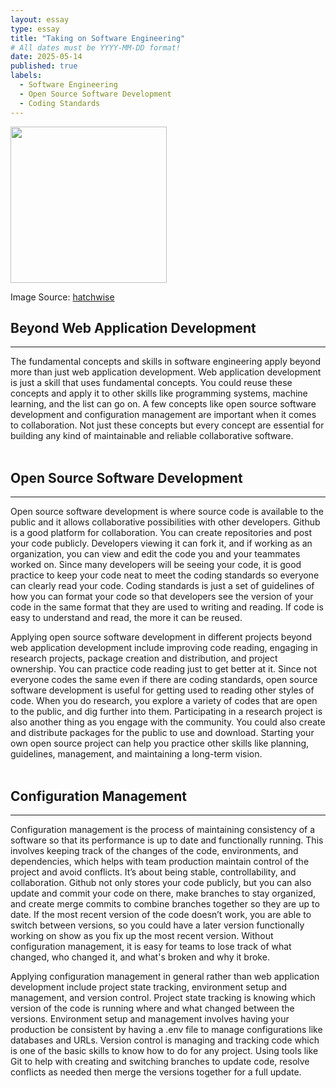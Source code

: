 ```yaml
---
layout: essay
type: essay
title: "Taking on Software Engineering"
# All dates must be YYYY-MM-DD format!
date: 2025-05-14
published: true
labels:
  - Software Engineering
  - Open Source Software Development
  - Coding Standards
---
```

<img width="250px" src="../img/github-logo.jpeg">

Image Source: [hatchwise](https://www.vecteezy.com/vector-art/16833872-github-logo-git-hub-icon-on-white-background)

## Beyond Web Application Development
---
The fundamental concepts and skills in software engineering apply beyond more than just web application development. Web application development is just a skill that uses fundamental concepts. You could reuse these concepts and apply it to other skills like programming systems, machine learning, and the list can go on. A few concepts like open source software development and configuration management are important when it comes to collaboration. Not just these concepts but every concept are essential for building any kind of maintainable and reliable collaborative software. 
<br><br>

## Open Source Software Development
---
Open source software development is where source code is available to the public and it allows collaborative possibilities with other developers. Github is a good platform for collaboration. You can create repositories and post your code publicly. Developers viewing it can fork it, and if working as an organization, you can view and edit the code you and your teammates worked on. Since many developers will be seeing your code, it is good practice to keep your code neat to meet the coding standards so everyone can clearly read your code. Coding standards is just a set of guidelines of how you can format your code so that developers see the version of your code in the same format that they are used to writing and reading. If code is easy to understand and read, the more it can be reused.

Applying open source software development in different projects beyond web application development include improving code reading, engaging in research projects, package creation and distribution, and project ownership. You can practice code reading just to get better at it. Since not everyone codes the same even if there are coding standards, open source software development is useful for getting used to reading other styles of code. When you do research, you explore a variety of codes that are open to the public, and dig further into them. Participating in a research project is also another thing as you engage with the community. You could also create and distribute packages for the public to use and download. Starting your own open source project can help you practice other skills like planning, guidelines, management, and maintaining a long-term vision.
<br><br>

## Configuration Management
---
Configuration management is the process of maintaining consistency of a software so that its performance is up to date and functionally running. This involves keeping track of the changes of the code, environments, and dependencies, which helps with team production maintain control of the project and avoid conflicts. It’s about being stable, controllability, and collaboration. Github not only stores your code publicly, but you can also update and commit your code on there, make branches to stay organized, and create merge commits to combine branches together so they are up to date. If the most recent version of the code doesn’t work, you are able to switch between versions, so you could have a later version functionally working on show as you fix up the most recent version. Without configuration management, it is easy for teams to lose track of what changed, who changed it, and what's broken and why it broke. 

Applying configuration management in general rather than web application development include project state tracking, environment setup and management, and version control. Project state tracking is knowing which version of the code is running where and what changed between the versions. Environment setup and management involves having your production be consistent by having a .env file to manage configurations like databases and URLs. Version control is managing and tracking code which is one of the basic skills to know how to do for any project. Using tools like Git to help with creating and switching branches to update code, resolve conflicts as needed then merge the versions together for a full update. 

